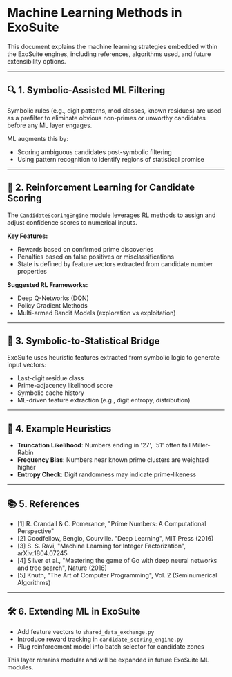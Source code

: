 # Machine Learning Methods in ExoSuite

This document explains the machine learning strategies embedded within the ExoSuite engines, including references, algorithms used, and future extensibility options.

---

## 🔍 1. Symbolic-Assisted ML Filtering

Symbolic rules (e.g., digit patterns, mod classes, known residues) are used as a prefilter to eliminate obvious non-primes or unworthy candidates before any ML layer engages.

ML augments this by:
- Scoring ambiguous candidates post-symbolic filtering
- Using pattern recognition to identify regions of statistical promise

---

## 🧠 2. Reinforcement Learning for Candidate Scoring

The `CandidateScoringEngine` module leverages RL methods to assign and adjust confidence scores to numerical inputs.

**Key Features:**
- Rewards based on confirmed prime discoveries
- Penalties based on false positives or misclassifications
- State is defined by feature vectors extracted from candidate number properties

**Suggested RL Frameworks:**
- Deep Q-Networks (DQN)
- Policy Gradient Methods
- Multi-armed Bandit Models (exploration vs exploitation)

---

## 🧮 3. Symbolic-to-Statistical Bridge

ExoSuite uses heuristic features extracted from symbolic logic to generate input vectors:
- Last-digit residue class
- Prime-adjacency likelihood score
- Symbolic cache history
- ML-driven feature extraction (e.g., digit entropy, distribution)

---

## 🔬 4. Example Heuristics

- **Truncation Likelihood**: Numbers ending in '27', '51' often fail Miller-Rabin
- **Frequency Bias**: Numbers near known prime clusters are weighted higher
- **Entropy Check**: Digit randomness may indicate prime-likeness

---

## 📚 5. References

- [1] R. Crandall & C. Pomerance, "Prime Numbers: A Computational Perspective"
- [2] Goodfellow, Bengio, Courville. "Deep Learning", MIT Press (2016)
- [3] S. S. Ravi, "Machine Learning for Integer Factorization", arXiv:1804.07245
- [4] Silver et al., "Mastering the game of Go with deep neural networks and tree search", Nature (2016)
- [5] Knuth, "The Art of Computer Programming", Vol. 2 (Seminumerical Algorithms)

---

## 🛠 6. Extending ML in ExoSuite

- Add feature vectors to `shared_data_exchange.py`
- Introduce reward tracking in `candidate_scoring_engine.py`
- Plug reinforcement model into batch selector for candidate zones

This layer remains modular and will be expanded in future ExoSuite ML modules.